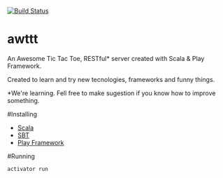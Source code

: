 [![Build Status](https://travis-ci.org/gabrsar/awttt.svg?branch=master)](https://travis-ci.org/gabrsar/awttt)
# awttt
An Awesome Tic Tac Toe, RESTful* server created with Scala & Play Framework.

Created to learn and try new tecnologies, frameworks and funny things.

*We're learning. Fell free to make sugestion if you know how to improve something.


#Installing
* [Scala](http://www.scala-lang.org)
* [SBT](http://www.scala-sbt.org)
* [Play Framework](http://www.playframework.com)

#Running

```bash
activator run
```

